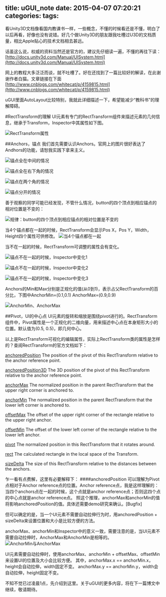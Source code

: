 title: uGUI_note
date: 2015-04-07 07:20:21
categories:
tags:
---
看Unity3D文档像看国内教课书一样，一些概念，不懂的时候看还是不懂，明白了以后再看，好像也没有说错。好几个做Unity3D的朋友跟我吐槽过U3D的文档质量，相比Apple贴心的技术文档相去甚远。

话虽这么说，权威的资料当然还是官方的，建议先仔细读一遍，不懂的再往下读：
[http://docs.unity3d.com/Manual/UISystem.html](http://docs.unity3d.com/Manual/UISystem.html)

网上的教程大多泛泛而谈，就不吐槽了。好在还找到了一篇比较好的解读，在此谢谢作者白猫。文章链接在下面
[http://www.cnblogs.com/whitecat/p/4159815.html](http://www.cnblogs.com/whitecat/p/4159815.html)

uGUI里面AutoLayout比较特别，我就此详细描述一下，希望能减少“教科书”的理解障碍。

#RectTransform的理解
UI元素有专门的RectTransform组件来描述元素的几何信息，继承于Transform，Inspector中其属性如下图。

![RectTransform属性](http://upload-images.jianshu.io/upload_images/301341-22cced0431fed13f.png)

##Anchors，锚点
我们首先需要认识Anchors。官网上的图片很好表达了Andhors的功能，请恕我实践下拿来主义。

![锚点全在中间的情况](http://upload-images.jianshu.io/upload_images/301341-220e11e70a5def02.gif)


![锚点全在右下角的情况](http://upload-images.jianshu.io/upload_images/301341-0c15d344dc0dad1c.gif)


![锚点在两个角的情况](http://upload-images.jianshu.io/upload_images/301341-c2f23bcd628ef49d.gif)


![锚点分开的情况](http://upload-images.jianshu.io/upload_images/301341-671094a181f26840.gif)

善于观察的同学可能已经发现，不管什么情况，button的四个顶点到相应锚点的相对位置是不变的：

![规律：button的四个顶点到相应锚点的相对位置是不变的](http://upload-images.jianshu.io/upload_images/301341-daaf44f85a3e6000.png)

当4个锚点都在一起的时候，RectTransform会显示Pos X，Pos Y，Width，Height四个属性可供修改。
![当4个锚点都在一起](http://upload-images.jianshu.io/upload_images/301341-dbe0f01f6d838000.png)

当不在一起的时候，RectTransform可调整的属性会有变化。

![锚点不在一起的时候，Inspector中变化1](http://upload-images.jianshu.io/upload_images/301341-198c0e7bbc414831.png)

![锚点不在一起的时候，Inspector中变化2](http://upload-images.jianshu.io/upload_images/301341-860dfe5e10e57a3b.png)


![锚点不在一起的时候，Inspector中变化3](http://upload-images.jianshu.io/upload_images/301341-7f477aa3a395b010.png)

Anchors的Min和Max分别是正规化的值(从0到1)，表示占父RectTransform的百分比，下图中AnchorMin=(0.1,0.1)  AnchorMax=(0.9,0.9)

![AnchorMin、AnchorMax](http://upload-images.jianshu.io/upload_images/301341-9f65e0d13aecc3be.png)

##Pivot，UI的中心点
UI元素的旋转和缩放是围绕pivot进行的。RectTransform组件中，Pivot属性是一个正规化的二维向量，用来描述中心点在本身矩形大小的位置。默认值为(0.5, 0.5)，即几何中心。

以上是RectTransform可视化的编辑属性，实际上RectTransform类的属性是怎样的？查阅RectTransform的官方文档如下：

[anchoredPosition]()
The position of the pivot of this RectTransform relative to the anchor reference point.

[anchoredPosition3D]()
The 3D position of the pivot of this RectTransform relative to the anchor reference point.

[anchorMax]()
The normalized position in the parent RectTransform that the upper right corner is anchored to.

[anchorMin]()
The normalized position in the parent RectTransform that the lower left corner is anchored to.

[offsetMax]()
The offset of the upper right corner of the rectangle relative to the upper right anchor.

[offsetMin]()
The offset of the lower left corner of the rectangle relative to the lower left anchor.

[pivot]()
The normalized position in this RectTransform that it rotates around.

[rect]()
The calculated rectangle in the local space of the Transform.

[sizeDelta]()
The size of this RectTransform relative to the distances between the anchors.

乍一看有点费解，这里有必要解释下：
####anchoredPosition
可以理解为Pivot点相对于Anchor reference点的位置。Anchor reference点，我是这样理解的：当四个anchors点在一起的时候，这个点就是anchor reference点；否则这四个点的中心点就是anchor reference点。
照这个推理，anchorMax和anchorMin的值将影响anchoredPosition的值。具体还需要demo研究来确认。[Bugfix]

但可以确定的是，当一个UI元素不需要自动拉伸行为时，用anchoredPosition + sizeDelta来设置位置和大小是比较方便的方法。

anchorMax、anchorMin和Inspector中的意义一致，需要注意的是，当UI元素不需要自动拉伸时，AnchorMax和AnchorMin是相等的。
![AnchorMin与AnchorMax](http://upload-images.jianshu.io/upload_images/301341-3f848986df9d0568.png)

UI元素需要自动拉伸时，使用anchorMax、anchorMin + offsetMax、offsetMin来设置UI的位置及大小会比较方便。
其中，anchorMax.x == anchorMin.x，height会自动拉伸，width固定不变。
anchorMax.y == anchorMin.y，width会自动拉伸，height固定不变。

不知不觉已过凌晨1点，先介绍到这里。关于uGUI的更多内容，将在下一篇博文中继续，敬请期待。

